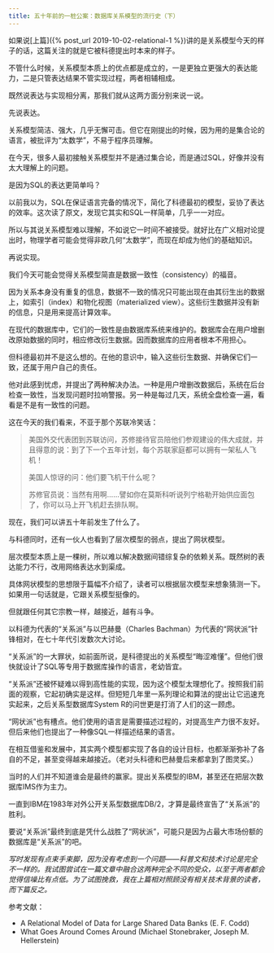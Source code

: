 ```yaml
---
title: 五十年前的一桩公案：数据库关系模型的流行史（下）
---
```


如果说[上篇]({% post_url 2019-10-02-relational-1 %})讲的是关系模型今天的样子的话，这篇关注的就是它被科德提出时本来的样子。

不管什么时候，关系模型本质上的优点都是成立的，一是更独立更强大的表达能力，二是只管表达结果不管实现过程，两者相辅相成。

既然说表达与实现相分离，那我们就从这两方面分别来说一说。

先说表达。

关系模型简洁、强大，几乎无懈可击。但它在刚提出的时候，因为用的是集合论的语言，被批评为“太数学”，不易于程序员理解。

在今天，很多人最初接触关系模型并不是通过集合论，而是通过SQL，好像并没有太大理解上的问题。

是因为SQL的表达更简单吗？

以前我以为，SQL在保证语言完备的情况下，简化了科德最初的模型，妥协了表达的效率。这次读了原文，发现它其实和SQL一样简单，几乎一一对应。

所以与其说关系模型难以理解，不如说它一时间不被接受。就好比在广义相对论提出时，物理学者可能会觉得非欧几何“太数学”，而现在却成为他们的基础知识。



再说实现。

我们今天可能会觉得关系模型简直是数据一致性（consistency）的福音。

因为关系本身没有重复的信息，数据不一致的情况只可能出现在由其衍生出的数据上，如索引（index）和物化视图（materialized view）。这些衍生数据并没有新的信息，只是用来提高计算效率。

在现代的数据库中，它们的一致性是由数据库系统来维护的。数据库会在用户增删改原始数据的同时，相应修改衍生数据。因而数据库的应用者根本不用担心。

但科德最初并不是这么想的。在他的意识中，输入这些衍生数据、并确保它们一致，还属于用户自己的责任。

他对此感到忧虑，并提出了两种解决办法。一种是用户增删改数据后，系统在后台检查一致性，当发现问题时拉响警报。另一种是每过几天，系统全盘检查一遍，看看是不是有一致性的问题。

这在今天的我们看来，不亚于那个苏联冷笑话：

> 美国外交代表团到苏联访问，苏修接待官员陪他们参观建设的伟大成就，并且得意的说：到了下一个五年计划，每个苏联家庭都可以拥有一架私人飞机！
>
> 美国人惊讶的问：他们要飞机干什么呢？
>
> 苏修官员说：当然有用啊……譬如你在莫斯科听说列宁格勒开始供应面包了，你可以马上开飞机赶去排队啊。

现在，我们可以讲五十年前发生了什么了。

与科德同时，还有一伙人也看到了层次模型的弱点，提出了网状模型。

层次模型本质上是一棵树，所以难以解决数据间错综复杂的依赖关系。既然树的表达能力不行，改用网络表达水到渠成。

具体网状模型的思想限于篇幅不介绍了，读者可以根据层次模型来想象猜测一下。如果用一句话就是，它跟关系模型挺像的。

但就跟任何其它宗教一样，越接近，越有斗争。

以科德为代表的“关系派”与以巴赫曼（Charles Bachman）为代表的“网状派”针锋相对，在七十年代引发数次大讨论。

“关系派”的一大罪状，如前面所说，是科德提出的关系模型“晦涩难懂”。但他们很快就设计了SQL等专用于数据库操作的语言，老幼皆宜。

“关系派”还被怀疑难以得到高性能的实现，因为这个模型太理想化了。按照我们前面的观察，它起初确实是这样。但短短几年里一系列理论和算法的提出让它迅速充实起来，之后关系型数据库System R的问世更是打消了人们的这一顾虑。



“网状派”也有槽点。他们使用的语言是需要描述过程的，对提高生产力很不友好。但后来他们也提出了一种像SQL一样描述结果的语言。

在相互借鉴和发展中，其实两个模型都实现了各自的设计目标，也都渐渐弥补了各自的不足，甚至变得越来越接近。（老对头科德和巴赫曼后来都拿到了图灵奖。）

当时的人们并不知道谁会是最终的赢家。提出关系模型的IBM，甚至还在把层次数据库IMS作为主力。

一直到IBM在1983年对外公开关系型数据库DB/2，才算是最终宣告了“关系派”的胜利。

要说“关系派”最终到底是凭什么战胜了“网状派”，可能只是因为占最大市场份额的数据库是“关系派”的吧。

*写时发现有点束手束脚，因为没有考虑到一个问题——科普文和技术讨论是完全不一样的。我试图尝试在一篇文章中融合这两种完全不同的受众，以至于两者都会觉得信噪比有点低。为了试图挽救，我在上篇相对照顾没有相关技术背景的读者，而下篇反之。*

参考文献：
- A Relational Model of Data for Large Shared Data Banks (E. F. Codd)
- What Goes Around Comes Around (Michael Stonebraker, Joseph M. Hellerstein)
